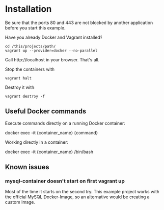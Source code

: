 # Installation

Be sure that the ports 80 and 443 are not blocked by another application before you start this example.

Have you already Docker and Vagrant installed?

```
cd /this/projects/path/
vagrant up --provider=docker --no-parallel
```

Call http://localhost in your browser. That's all.

Stop the containers with

```
vagrant halt
```

Destroy it with

```
vagrant destroy -f
```

## Useful Docker commands

Execute commands directly on a running Docker container:

docker exec -it {container_name} {command}

Working directly in a container:

docker exec -it {container_name} /bin/bash

## Known issues

### mysql-container doesn't start on first vagrant up

Most of the time it starts on the second try. This example project works with the official MySQL Docker-Image, so an alternative would be creating a custom Image.

